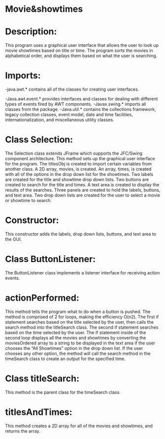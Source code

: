 # Movie&showtimes

# Description: 

This program uses a graphical user interface that allows the user to look up movie showtimes based on title or time. The program sorts the movies in alphabetical order, and displays them based on what the user is searching.


# Imports:

-java.awt.* contains all of the classes for creating user interfaces.

-Java.awt.event.* provides interfaces and classes for dealing with different types of events fired by AWT components.
-Javax.swing.* imports all classes from the package.
-Java.util.* contains the collections framework, legacy collection classes, event model, date and time facilities, internationalization, and miscellaneous utility classes.


# Class Selection: 

The Selection class extends JFrame which supports the JFC/Swing component architecture. This method sets up the graphical user interface for the program. The titlesObj is created to import certain variables from another class. A 2D array, movies, is created. An array, times, is created with all of the options in the drop down list for the showtimes. Two labels are created for the title and showtime drop down lists. Two buttons are created to search for the title and times. A text area is created to display the results of the searches. Three panels are created to hold the labels, buttons, and text area. Two drop down lists are created for the user to select a movie or showtime to search.


# Constructor: 

This constructor adds the labels, drop down lists, buttons, and text area to the GUI.


# Class ButtonListener:

The ButtonListener class implements a listener interface for receiving action events.


# actionPerformed: 

This method tells the program what to do when a button is pushed. The method is comprised of 2 for loops, making the efficiency O(n2). The first if statement searches based on the title selected by the user, then calls the search method into the titleSearch class. The second if statement searches based on the time selected by the user. The if statement inside of the second loop displays all the movies and showtimes by converting the moviesOrdered array to a string to be displayed in the text area if the user chooses the “All Showtimes” option in the drop down list. If the user chooses any other option, the method will call the search method in the timeSearch class to create an output for the specified time.


# Class titleSearch: 

This method is the parent class for the timeSearch class. 


# titlesAndTimes: 

This method creates a 2D array for all of the movies and showtimes, and returns the array.
